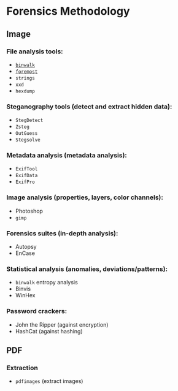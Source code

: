 # Forensics Methodology

## Image

### File analysis tools:

- [`binwalk`](https://www.kali.org/tools/binwalk/)
- [`foremost`](https://www.kali.org/tools/foremost/)
- `strings`
- `xxd`
- `hexdump`

### Steganography tools (detect and extract hidden data):
- `StegDetect`
- `Zsteg`
- `OutGuess`
- `Stegsolve`

### Metadata analysis (metadata analysis):
- `ExifTool`
- `ExifData`
- `ExifPro`

### Image analysis (properties, layers, color channels):
- Photoshop
- `gimp`

### Forensics suites (in-depth analysis):
- Autopsy
- EnCase

### Statistical analysis (anomalies, deviations/patterns):
- `binwalk` entropy analysis
- Binvis
- WinHex

### Password crackers:
- John the Ripper (against encryption)
- HashCat (against hashing)

## PDF

### Extraction
- `pdfimages` (extract images)
